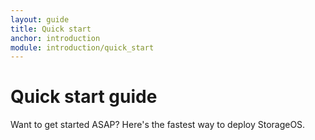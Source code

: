 ```yaml
---
layout: guide
title: Quick start
anchor: introduction
module: introduction/quick_start
---
```


# Quick start guide

Want to get started ASAP? Here's the fastest way to deploy StorageOS.
